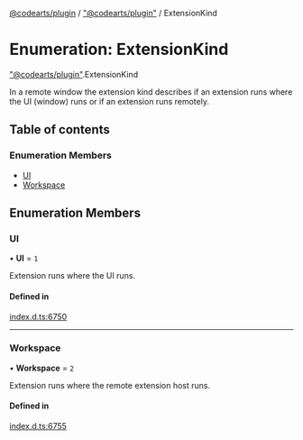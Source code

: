 [@codearts/plugin](../README.md) / ["@codearts/plugin"](../modules/_codearts_plugin_.md) / ExtensionKind

# Enumeration: ExtensionKind

["@codearts/plugin"](../modules/_codearts_plugin_.md).ExtensionKind

In a remote window the extension kind describes if an extension
runs where the UI (window) runs or if an extension runs remotely.

## Table of contents

### Enumeration Members

- [UI](codearts_plugin_.ExtensionKind.md#ui)
- [Workspace](codearts_plugin_.ExtensionKind.md#workspace)

## Enumeration Members

### UI

• **UI** = ``1``

Extension runs where the UI runs.

#### Defined in

[index.d.ts:6750](https://github.com/huaweicloud/cloudide-plugin-api/blob/4d28848/index.d.ts#L6750)

___

### Workspace

• **Workspace** = ``2``

Extension runs where the remote extension host runs.

#### Defined in

[index.d.ts:6755](https://github.com/huaweicloud/cloudide-plugin-api/blob/4d28848/index.d.ts#L6755)
